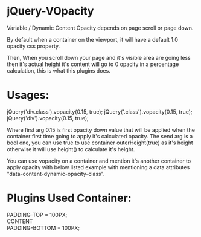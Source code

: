 jQuery-VOpacity
===============

Variable / Dynamic Content Opacity depends on page scroll or page down.

By default when a container on the viewport, it will have a default 1.0 opacity css property.

Then, When you scroll down your page and it's visible area are going less then it's actual height it's content will go to 0 opacity in a percentage calculation, this is what this plugins does.

Usages:
===============
jQuery('div.class').vopacity(0.15, true);
jQuery('.class').vopacity(0.15, true);
jQuery('div').vopacity(0.15, true);

Where first arg 0.15 is first opacity down value that will be applied when the container first time going to apply it's calculated opacity.
The send arg is a bool one, you can use true to use container outerHeight(true) as it's height otherwise it will use height() to calculate it's height.

You can use vopacity on a container and mention it's another container to apply opacity with below listed example with mentioning a data attributes "data-content-dynamic-opacity-class".

Plugins Used Container:
==============================
<div class="vopacity" data-content-dynamic-opacity-class="vopacity-inner-content">
	PADDING-TOP = 100PX;
	<div class="vopacity-inner-content">
		CONTENT
	</div>
	PADDING-BOTTOM = 100PX;
</div>
<script>
	jQuery('.vopacity').vopacity(0.15, true);
</script>